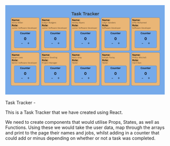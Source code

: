 <img src="Tracker.png">

Task Tracker - 

This is a Task Tracker that we have created using React.

We need to create components that would utilise Props, States, as well as Functions. Using these we would take the user data, map through the arrays and print to the page their names and jobs, whilst adding in a counter that could add or minus depending on whether or not a task was completed.